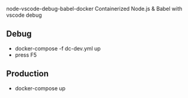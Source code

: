 node-vscode-debug-babel-docker
Containerized Node.js &amp; Babel with vscode debug

## Debug
* docker-compose -f dc-dev.yml up
* press F5

## Production
* docker-compose up